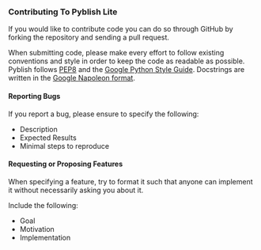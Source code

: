### Contributing To Pyblish Lite

If you would like to contribute code you can do so through GitHub by forking the repository and sending a pull request.

When submitting code, please make every effort to follow existing conventions and style in order to keep the code as readable as possible. Pyblish follows [PEP8](https://www.python.org/dev/peps/pep-0008/) and the [Google Python Style Guide](https://google.github.io/styleguide/pyguide.html). Docstrings are written in the [Google Napoleon format](https://sphinxcontrib-napoleon.readthedocs.io/en/latest/example_google.html).

#### Reporting Bugs

If you report a bug, please ensure to specify the following:

- Description
- Expected Results
- Minimal steps to reproduce

#### Requesting or Proposing Features

When specifying a feature, try to format it such that anyone can implement it without necessarily asking you about it.

Include the following:

- Goal
- Motivation
- Implementation
